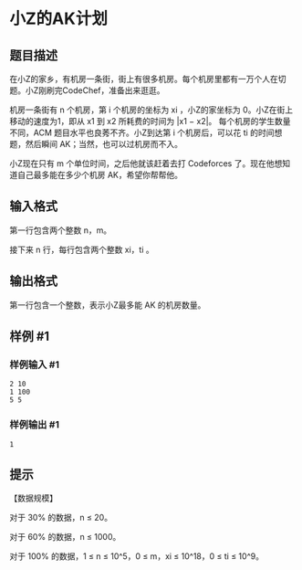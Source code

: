 # 小Z的AK计划

## 题目描述

在小Z的家乡，有机房一条街，街上有很多机房。每个机房里都有一万个人在切题。小Z刚刷完CodeChef，准备出来逛逛。

机房一条街有 n 个机房，第 i 个机房的坐标为 xi ，小Z的家坐标为 0。小Z在街上移动的速度为1，即从 x1 到 x2 所耗费的时间为 |x1 − x2|。
每个机房的学生数量不同，ACM 题目水平也良莠不齐。小Z到达第 i 个机房后，可以花 ti 的时间想题，然后瞬间 AK；当然，也可以过机房而不入。

小Z现在只有 m 个单位时间，之后他就该赶着去打 Codeforces 了。现在他想知道自己最多能在多少个机房 AK，希望你帮帮他。


## 输入格式

第一行包含两个整数 n，m。

接下来 n 行，每行包含两个整数 xi，ti 。


## 输出格式

第一行包含一个整数，表示小Z最多能 AK 的机房数量。


## 样例 #1

### 样例输入 #1
```
2 10
1 100
5 5
```

### 样例输出 #1

```
1
```

## 提示

【数据规模】

对于 30% 的数据，n ≤ 20。

对于 60% 的数据，n ≤ 1000。

对于 100% 的数据，1 ≤ n ≤ 10^5，0 ≤ m，xi ≤ 10^18，0 ≤ ti ≤ 10^9。

